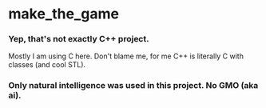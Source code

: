 # make_the_game


### Yep, that's not exactly C++ project.
Mostly I am using C here. Don't blame me, for me C++ is literally C with classes (and cool STL).
### Only natural intelligence was used in this project. No GMO (aka ai).